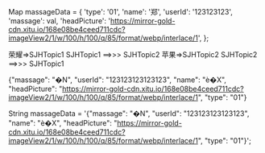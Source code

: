 Map massageData = {
  'type': '01',
  'name': '郑',
  'userId': '123123123',
  'massage': val,
  'headPicture': 'https://mirror-gold-cdn.xitu.io/168e08be4ceed711cdc?imageView2/1/w/100/h/100/q/85/format/webp/interlace/1',
};

荣耀=>SJHTopic1   	SJHTopic1 ==>>> SJHTopic2
苹果=>SJHTopic2		SJHTopic2 ==>>> SJHTopic1

{"massage": "�N", "userId": "123123123123123", "name": "ѐ�X", "headPicture": "https://mirror-gold-cdn.xitu.io/168e08be4ceed711cdc?imageView2/1/w/100/h/100/q/85/format/webp/interlace/1", "type": "01"}


String massageData = '{"massage": "�N", "userId": "123123123123123", "name": "ѐ�X", "headPicture": "https://mirror-gold-cdn.xitu.io/168e08be4ceed711cdc?imageView2/1/w/100/h/100/q/85/format/webp/interlace/1", "type": "01"}';


